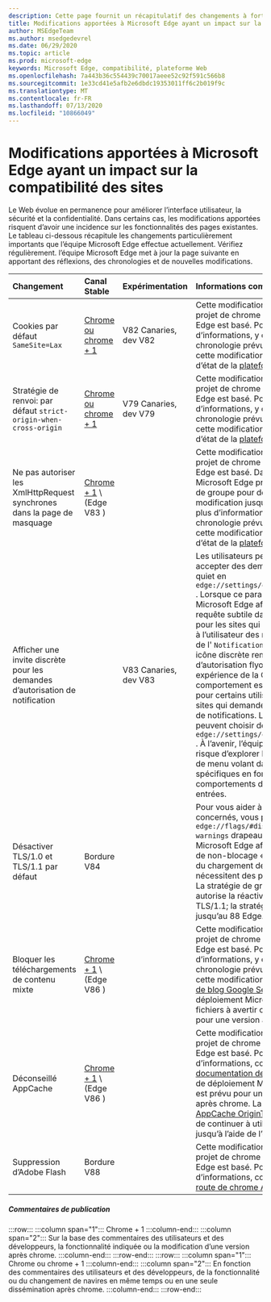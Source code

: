 ```yaml
---
description: Cette page fournit un récapitulatif des changements à forte impact qui peuvent avoir un impact sur la compatibilité de site
title: Modifications apportées à Microsoft Edge ayant un impact sur la compatibilité des sites
author: MSEdgeTeam
ms.author: msedgedevrel
ms.date: 06/29/2020
ms.topic: article
ms.prod: microsoft-edge
keywords: Microsoft Edge, compatibilité, plateforme Web
ms.openlocfilehash: 7a443b36c554439c70017aeee52c92f591c566b8
ms.sourcegitcommit: 1e33cd41e5afb2e6dbdc19353011ff6c2b019f9c
ms.translationtype: MT
ms.contentlocale: fr-FR
ms.lasthandoff: 07/13/2020
ms.locfileid: "10866049"
---
```

# Modifications apportées à Microsoft Edge ayant un impact sur la compatibilité des sites  

Le Web évolue en permanence pour améliorer l’interface utilisateur, la sécurité et la confidentialité.  Dans certains cas, les modifications apportées risquent d’avoir une incidence sur les fonctionnalités des pages existantes.  Le tableau ci-dessous récapitule les changements particulièrement importants que l’équipe Microsoft Edge effectue actuellement.  Vérifiez régulièrement. l’équipe Microsoft Edge met à jour la page suivante en apportant des réflexions, des chronologies et de nouvelles modifications.  

| Changement | Canal Stable | Expérimentation | Informations complémentaires |  
|:--- |:--- |:--- |:--- |
| Cookies par défaut `SameSite=Lax` | [Chrome ou chrome + 1](#release-comments)  | V82 Canaries, dev V82 | Cette modification intervient dans le projet de chrome sur lequel Microsoft Edge est basé.  Pour plus d’informations, y compris sur la chronologie prévue par Google pour cette modification, consultez l’entrée d’état de la [plateforme chrome][ChromePlatformStatus5088147346030592].  |  
| Stratégie de renvoi: par défaut `strict-origin-when-cross-origin` | [Chrome ou chrome + 1](#release-comments)  | V79 Canaries, dev V79 | Cette modification intervient dans le projet de chrome sur lequel Microsoft Edge est basé.  Pour plus d’informations, y compris sur la chronologie prévue par Google pour cette modification, consultez l’entrée d’état de la [plateforme chrome][ChromePlatformStatus6251880185331712].  |  
| Ne pas autoriser les XmlHttpRequest synchrones dans la page de masquage | [Chrome + 1](#release-comments) \ (Edge V83 \) |  | Cette modification intervient dans le projet de chrome sur lequel Microsoft Edge est basé.  Dans le chrome, Microsoft Edge propose une stratégie de groupe pour désactiver cette modification jusqu’au 88 Edge.  Pour plus d’informations, y compris sur la chronologie prévue par Google pour cette modification, consultez l’entrée d’état de la [plateforme chrome][ChromePlatformStatus4664843055398912].  |  
| Afficher une invite discrète pour les demandes d’autorisation de notification |  | V83 Canaries, dev V83 | Les utilisateurs peuvent désormais accepter des demandes de notification quiet en `edge://settings/content/notifications` .  Lorsque ce paramètre est activé, Microsoft Edge affiche une icône de requête subtile dans la barre d’adresse pour les sites qui demandent d’envoyer à l’utilisateur des notifications à l’aide de l' `Notifications` `Push` API ou.  Cette icône discrète remplace l’invite d’autorisation flyout.  Dans le cas d’une expérience de la Canaries et du dev, ce comportement est activé par défaut pour certains utilisateurs, sur tous les sites qui demandent des autorisations de notifications.  Les utilisateurs peuvent choisir de désactiver `edge://settings/content/notifications` .  À l’avenir, l’équipe Microsoft Edge risque d’explorer l’affichage de l’invite de menu volant dans des situations spécifiques en fonction des comportements d’utilisateur et d’autres entrées.  |  
| Désactiver TLS/1.0 et TLS/1.1 par défaut | Bordure V84 |  | Pour vous aider à découvrir les sites concernés, vous pouvez définir le `edge://flags/#display-legacy-tls-warnings` drapeau de sorte que Microsoft Edge affiche une notification de non-blocage «non sécurisée» lors du chargement de pages qui nécessitent des protocoles TLS hérités.  La stratégie de groupe [SSLMinVersion][DeployedEdgePoliciesSSLMinVersion] autorise la réactivation de TLS/1.0 et TLS/1.1; la stratégie reste disponible jusqu’au 88 Edge.  |  
| Bloquer les téléchargements de contenu mixte | [Chrome + 1](#release-comments) \ (Edge V86 \)  |  | Cette modification intervient dans le projet de chrome sur lequel Microsoft Edge est basé.  Pour plus d’informations, y compris sur la chronologie prévue par Google pour cette modification, consultez l' [entrée de blog Google Security][GoogleBlogSecurity20200206].  Le planning de déploiement Microsoft des types de fichiers à avertir ou bloquer est planifié pour une version après chrome.  |  
| Déconseillé AppCache | [Chrome + 1](#release-comments) \ (Edge V86 \)  |  | Cette modification intervient dans le projet de chrome sur lequel Microsoft Edge est basé.  Pour plus d’informations, consultez la [documentation de WebDev][WebDevAppCacheRemoval].  Le planning de déploiement Microsoft pour le retrait est prévu pour une version ultérieure après chrome.  La demande d’un [jeton AppCache OriginTrial][AppCacheOriginTrial] permet aux sites de continuer à utiliser l’API déconseillée jusqu’à l’aide de l’option V90. |  
| Suppression d’Adobe Flash | Bordure V88  |  | Cette modification intervient dans le projet de chrome sur lequel Microsoft Edge est basé.  Pour plus d’informations, consultez la feuille de [route de chrome Adobe Flash][ChromiumFlashRoadmapSupportRemoved].  | 
##### Commentaires de publication  

:::row:::
   :::column span="1":::
      Chrome + 1
   :::column-end:::
   :::column span="2":::
      Sur la base des commentaires des utilisateurs et des développeurs, la fonctionnalité indiquée ou la modification d’une version après chrome.
   :::column-end:::
:::row-end:::
:::row:::
   :::column span="1":::
      Chrome ou chrome + 1
   :::column-end:::
   :::column span="2":::
      En fonction des commentaires des utilisateurs et des développeurs, de la fonctionnalité ou du changement de navires en même temps ou en une seule dissémination après chrome.
   :::column-end:::
:::row-end:::


<!-- image links -->  

<!-- links -->  

[DeployedEdgePoliciesSSLMinVersion]: /deployedge/microsoft-edge-policies#sslversionmin "SSLVersionMin-Microsoft Edge-politiques"  

[ChromePlatformStatus4664843055398912]: https://www.chromestatus.com/feature/4664843055398912 "Désactiver la synchronisation XHR dans l’état de la plateforme JavaScript-chrome de la page"  
[ChromePlatformStatus5088147346030592]: https://www.chromestatus.com/feature/5088147346030592 "Cookies par défaut de l’état de la plateforme SameSite = Lax-chrome"  
[ChromePlatformStatus6251880185331712]: https://www.chromestatus.com/feature/6251880185331712 "Stratégie de point d’ouverture: par défaut sur l’état de la plateforme chrome"  

[ChromiumFlashRoadmapSupportRemoved]: https://www.chromium.org/flash-roadmap#TOC-Flash-Support-Removed-from-Chromium-Target:-Chrome-88---Jan-2021- "Prise en charge de la prise en charge du chrome (cible: chrome 88 +-Jan 2021) Projets de chrome"  

[GoogleBlogSecurity20200206]: https://security.googleblog.com/2020/02/protecting-users-from-insecure_6.html "Protection des utilisateurs contre les téléchargements insécurisés dans Google Chrome-blog de sécurité Google Online" 

[WebDevAppCacheRemoval]: https://web.dev/appcache-removal/ "Suppression de AppCache"
[AppCacheOriginTrial]: https://developers.chrome.com/origintrials/#/view_trial/1776670052997660673 "Jeton OriginTrial AppCache"
